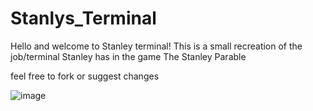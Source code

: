 # Stanlys_Terminal
Hello and welcome to Stanley terminal! This is a small recreation of the job/terminal Stanley has in the game The Stanley Parable

feel free to fork or suggest changes

![image](https://user-images.githubusercontent.com/66909997/170617998-2aabd69a-9132-4507-b5f5-6cb263b9d066.png)
